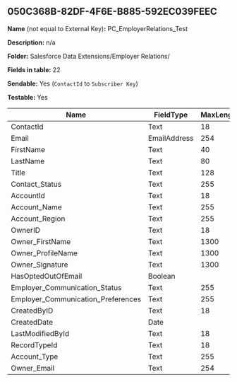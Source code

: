 ## 050C368B-82DF-4F6E-B885-592EC039FEEC

**Name** (not equal to External Key)**:** PC_EmployerRelations_Test

**Description:** n/a

**Folder:** Salesforce Data Extensions/Employer Relations/

**Fields in table:** 22

**Sendable:** Yes (`ContactId` to `Subscriber Key`)

**Testable:** Yes

| Name | FieldType | MaxLength | IsPrimaryKey | IsNullable | DefaultValue |
| --- | --- | --- | --- | --- | --- |
| ContactId | Text | 18 | - | - |  |
| Email | EmailAddress | 254 | - | - |  |
| FirstName | Text | 40 | - | + |  |
| LastName | Text | 80 | - | + |  |
| Title | Text | 128 | - | + |  |
| Contact_Status | Text | 255 | - | + |  |
| AccountId | Text | 18 | - | + |  |
| Account_Name | Text | 255 | - | + |  |
| Account_Region | Text | 255 | - | + |  |
| OwnerID | Text | 18 | - | + |  |
| Owner_FirstName | Text | 1300 | - | + |  |
| Owner_ProfileName | Text | 1300 | - | + |  |
| Owner_Signature | Text | 1300 | - | + |  |
| HasOptedOutOfEmail | Boolean |  | - | + |  |
| Employer_Communication_Status | Text | 255 | - | + |  |
| Employer_Communication_Preferences | Text | 255 | - | + |  |
| CreatedByID | Text | 18 | - | + |  |
| CreatedDate | Date |  | - | + |  |
| LastModifiedById | Text | 18 | - | + |  |
| RecordTypeId | Text | 18 | - | + |  |
| Account_Type | Text | 255 | - | + |  |
| Owner_Email | Text | 254 | - | + |  |
